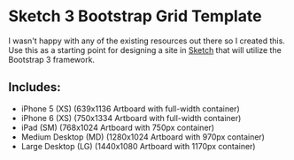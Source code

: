 # Sketch 3 Bootstrap Grid Template
I wasn't happy with any of the existing resources out there so I created this. Use this as a starting point for designing a site in [Sketch](http://bohemiancoding.com/sketch/) that will utilize the Bootstrap 3 framework.

## Includes:

* iPhone 5 (XS) (639x1136 Artboard with full-width container)
* iPhone 6 (XS) (750x1334 Artboard with full-width container)
* iPad (SM) (768x1024 Artboard with 750px container)
* Medium Desktop (MD) (1280x1024 Artboard with 970px container)
* Large Desktop (LG) (1440x1080 Artboard with 1170px container)
